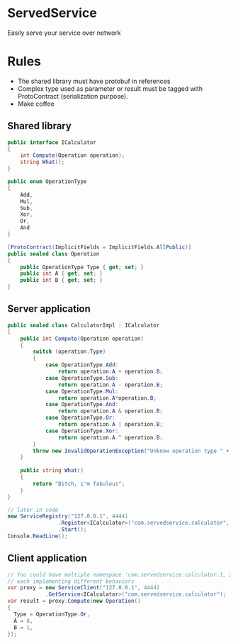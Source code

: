 # ServedService
Easily serve your service over network

# Rules
- The shared library must have protobuf in references
- Complex type used as parameter or result must be tagged with ProtoContract (serialization purpose).
- Make coffee

## Shared library
```C#
public interface ICalculator
{
    int Compute(Operation operation);
    string What();
}

public enum OperationType
{
    Add,
    Mul,
    Sub,
    Xor,
    Or,
    And
}

[ProtoContract(ImplicitFields = ImplicitFields.AllPublic)]
public sealed class Operation
{
    public OperationType Type { get; set; }
    public int A { get; set; }
    public int B { get; set; }
}
```

## Server application
```C#
public sealed class CalculatorImpl : ICalculator
{
    public int Compute(Operation operation)
    {
        switch (operation.Type)
        {
            case OperationType.Add:
                return operation.A + operation.B;
            case OperationType.Sub:
                return operation.A - operation.B;
            case OperationType.Mul:
                return operation.A*operation.B;
            case OperationType.And:
                return operation.A & operation.B;
            case OperationType.Or:
                return operation.A | operation.B;
            case OperationType.Xor:
                return operation.A ^ operation.B;
        }
        throw new InvalidOperationException("Unknow operation type " + operation.Type);
    }
    
    public string What() 
    {
        return "Bitch, i'm fabulous";
    }
}

// later in code
new ServiceRegistry("127.0.0.1", 4444)
                .Register<ICalculator>("com.servedservice.calculator", new CalculatorImpl())
                .Start();
Console.ReadLine();
```

## Client application
```C#
// You could have multiple namespace 'com.servedservice.calculator.1, 2, 3 etc...
// each implementing different behaviors
var proxy = new ServiceClient("127.0.0.1", 4444)
            .GetService<ICalculator>("com.servedservice.calculator");
var result = proxy.Compute(new Operation()
{
  Type = OperationType.Or,
  A = 8,
  B = 1,
});
```
